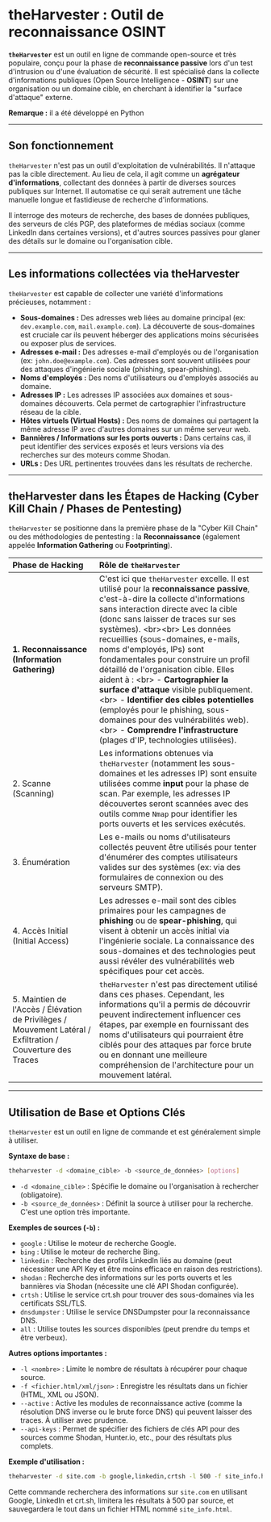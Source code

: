 # theHarvester : Outil de reconnaissance OSINT

**`theHarvester`** est un outil en ligne de commande open-source et très populaire, conçu pour la phase de **reconnaissance passive** lors d'un test d'intrusion ou d'une évaluation de sécurité. 
Il est spécialisé dans la collecte d'informations publiques (Open Source Intelligence - **OSINT**) sur une organisation ou un domaine cible, en cherchant à identifier la "surface d'attaque" externe.

**Remarque :** il a été développé en Python

-----

## Son fonctionnement

`theHarvester` n'est pas un outil d'exploitation de vulnérabilités. Il n'attaque pas la cible directement. Au lieu de cela, il agit comme un **agrégateur d'informations**, collectant des données à partir de diverses sources publiques sur Internet. Il automatise ce qui serait autrement une tâche manuelle longue et fastidieuse de recherche d'informations.

Il interroge des moteurs de recherche, des bases de données publiques, des serveurs de clés PGP, des plateformes de médias sociaux (comme LinkedIn dans certaines versions), et d'autres sources passives pour glaner des détails sur le domaine ou l'organisation cible.

-----

## Les informations collectées via theHarvester

`theHarvester` est capable de collecter une variété d'informations précieuses, notamment :

  * **Sous-domaines :** Des adresses web liées au domaine principal (ex: `dev.example.com`, `mail.example.com`). La découverte de sous-domaines est cruciale car ils peuvent héberger des applications moins sécurisées ou exposer plus de services.
  * **Adresses e-mail :** Des adresses e-mail d'employés ou de l'organisation (ex: `john.doe@example.com`). Ces adresses sont souvent utilisées pour des attaques d'ingénierie sociale (phishing, spear-phishing).
  * **Noms d'employés :** Des noms d'utilisateurs ou d'employés associés au domaine.
  * **Adresses IP :** Les adresses IP associées aux domaines et sous-domaines découverts. Cela permet de cartographier l'infrastructure réseau de la cible.
  * **Hôtes virtuels (Virtual Hosts) :** Des noms de domaines qui partagent la même adresse IP avec d'autres domaines sur un même serveur web.
  * **Bannières / Informations sur les ports ouverts :** Dans certains cas, il peut identifier des services exposés et leurs versions via des recherches sur des moteurs comme Shodan.
  * **URLs :** Des URL pertinentes trouvées dans les résultats de recherche.

-----

## theHarvester dans les Étapes de Hacking (Cyber Kill Chain / Phases de Pentesting)

`theHarvester` se positionne dans la première phase de la "Cyber Kill Chain" ou des méthodologies de pentesting : la **Reconnaissance** (également appelée **Information Gathering** ou **Footprinting**).

| Phase de Hacking | Rôle de `theHarvester`                                                                                                                                                                                                                                                                                                                                                                                                                        |
| :---------------- | :------------------------------------------------------------------------------------------------------------------------------------------------------------------------------------------------------------------------------------------------------------------------------------------------------------------------------------------------------------------------------------------------------------------------------ |
| **1. Reconnaissance (Information Gathering)** | C'est ici que `theHarvester` excelle. Il est utilisé pour la **reconnaissance passive**, c'est-à-dire la collecte d'informations sans interaction directe avec la cible (donc sans laisser de traces sur ses systèmes). \<br\>\<br\> Les données recueillies (sous-domaines, e-mails, noms d'employés, IPs) sont fondamentales pour construire un profil détaillé de l'organisation cible. Elles aident à : \<br\> - **Cartographier la surface d'attaque** visible publiquement. \<br\> - **Identifier des cibles potentielles** (employés pour le phishing, sous-domaines pour des vulnérabilités web). \<br\> - **Comprendre l'infrastructure** (plages d'IP, technologies utilisées). |
| 2. Scanne (Scanning) | Les informations obtenues via `theHarvester` (notamment les sous-domaines et les adresses IP) sont ensuite utilisées comme **input** pour la phase de scan. Par exemple, les adresses IP découvertes seront scannées avec des outils comme `Nmap` pour identifier les ports ouverts et les services exécutés.                                                                                                                                                              |
| 3. Énumération | Les e-mails ou noms d'utilisateurs collectés peuvent être utilisés pour tenter d'énumérer des comptes utilisateurs valides sur des systèmes (ex: via des formulaires de connexion ou des serveurs SMTP).                                                                                                                                                                                                                                        |
| 4. Accès Initial (Initial Access) | Les adresses e-mail sont des cibles primaires pour les campagnes de **phishing** ou de **spear-phishing**, qui visent à obtenir un accès initial via l'ingénierie sociale. La connaissance des sous-domaines et des technologies peut aussi révéler des vulnérabilités web spécifiques pour cet accès.                                                                                                                                             |
| 5. Maintien de l'Accès / Élévation de Privilèges / Mouvement Latéral / Exfiltration / Couverture des Traces | `theHarvester` n'est pas directement utilisé dans ces phases. Cependant, les informations qu'il a permis de découvrir peuvent indirectement influencer ces étapes, par exemple en fournissant des noms d'utilisateurs qui pourraient être ciblés pour des attaques par force brute ou en donnant une meilleure compréhension de l'architecture pour un mouvement latéral. |

-----

## Utilisation de Base et Options Clés

`theHarvester` est un outil en ligne de commande et est généralement simple à utiliser.

**Syntaxe de base :**

```bash
theharvester -d <domaine_cible> -b <source_de_données> [options]
```

  * `-d <domaine_cible>` : Spécifie le domaine ou l'organisation à rechercher (obligatoire).
  * `-b <source_de_données>` : Définit la source à utiliser pour la recherche. C'est une option très importante.

**Exemples de sources (`-b`) :**

  * `google` : Utilise le moteur de recherche Google.
  * `bing` : Utilise le moteur de recherche Bing.
  * `linkedin` : Recherche des profils LinkedIn liés au domaine (peut nécessiter une API Key et être moins efficace en raison des restrictions).
  * `shodan` : Recherche des informations sur les ports ouverts et les bannières via Shodan (nécessite une clé API Shodan configurée).
  * `crtsh` : Utilise le service crt.sh pour trouver des sous-domaines via les certificats SSL/TLS.
  * `dnsdumpster` : Utilise le service DNSDumpster pour la reconnaissance DNS.
  * `all` : Utilise toutes les sources disponibles (peut prendre du temps et être verbeux).

**Autres options importantes :**

  * `-l <nombre>` : Limite le nombre de résultats à récupérer pour chaque source.
  * `-f <fichier.html/xml/json>` : Enregistre les résultats dans un fichier (HTML, XML ou JSON).
  * `--active` : Active les modules de reconnaissance active (comme la résolution DNS inverse ou le brute force DNS) qui peuvent laisser des traces. À utiliser avec prudence.
  * `--api-keys` : Permet de spécifier des fichiers de clés API pour des sources comme Shodan, Hunter.io, etc., pour des résultats plus complets.

**Exemple d'utilisation :**

```bash
theharvester -d site.com -b google,linkedin,crtsh -l 500 -f site_info.html
```

Cette commande recherchera des informations sur `site.com` en utilisant Google, LinkedIn et crt.sh, limitera les résultats à 500 par source, et sauvegardera le tout dans un fichier HTML nommé `site_info.html`.


